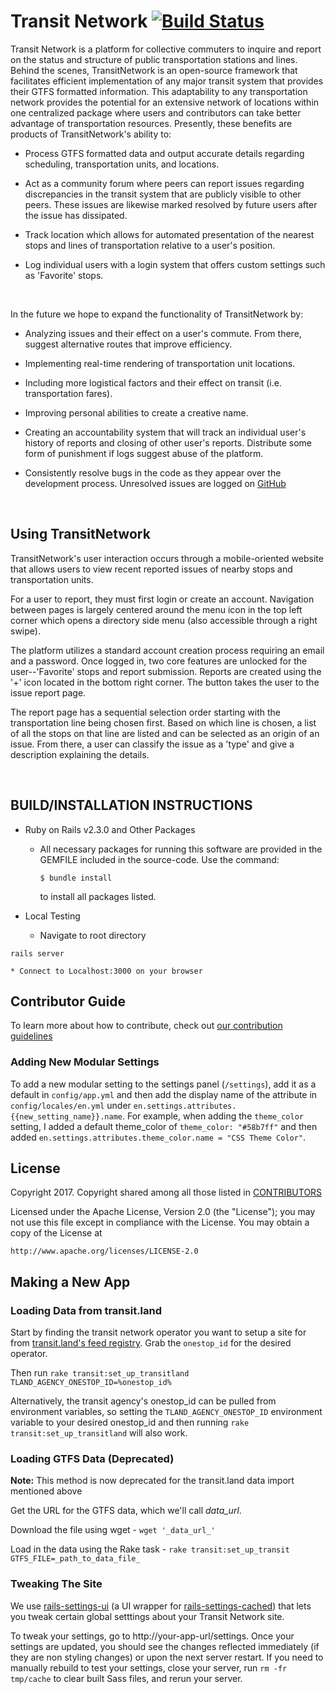 # Transit Network [![Build Status](https://travis-ci.org/TransitNetworkGroup/Transit-Network.svg?branch=master)](https://travis-ci.org/vkoves/Transit-Network)

Transit Network is a platform for collective commuters to inquire and report on the status and structure of public transportation stations and lines. Behind the scenes, TransitNetwork is an open-source framework that facilitates efficient implementation of any major transit system that provides their GTFS formatted information. This adaptability to any transportation network provides the potential for an extensive network of locations within one centralized package where users and contributors can take better advantage of transportation resources. Presently, these benefits are products of TransitNetwork's ability to:
  
  * Process GTFS formatted data and output accurate details regarding scheduling, transportation units, and locations.

  * Act as a community forum where peers can report issues regarding discrepancies in the transit system that are publicly visible to other peers. These issues are likewise marked resolved by future users after the issue has dissipated. 

  * Track location which allows for automated presentation of the nearest stops and lines of transportation relative to a user's position.

  * Log individual users with a login system that offers custom settings such as 'Favorite' stops.

<br>

In the future we hope to expand the functionality of TransitNetwork by:

  * Analyzing issues and their effect on a user's commute. From there, suggest alternative routes that improve efficiency.

  * Implementing real-time rendering of transportation unit locations.

  * Including more logistical factors and their effect on transit (i.e. transportation fares).

  * Improving personal abilities to create a creative name.

  * Creating an accountability system that will track an individual user's history of reports and closing of other user's reports. Distribute some form of punishment if logs suggest abuse of the platform.

  * Consistently resolve bugs in the code as they appear over the development process. Unresolved issues are logged on [GitHub](https://github.com/rjaltman/Transit-Network/issues)

<br>

## Using TransitNetwork
 
 TransitNetwork's user interaction occurs through a mobile-oriented website that allows users to view recent reported issues of nearby stops and transportation units. 

 [//]: # (Homescreen w/o account photo TBD)

 For a user to report, they must first login or create an account. Navigation between pages is largely centered around the menu icon in the top left corner which opens a directory side menu (also accessible through a right swipe).

 [//]: # (Insert Side Menu pic)

 The platform utilizes a standard account creation process requiring an email and a password. Once logged in, two core features are unlocked for the user--'Favorite' stops and report submission.
 Reports are created using the '+' icon located in the bottom right corner. The button takes the user to the issue report page.

 [//]: # (Insert issue report page pic)

 The report page has a sequential selection order starting with the transportation line being chosen first. Based on which line is chosen, a list of all the stops on that line are listed and can be selected as an origin of an issue. From there, a user can classify the issue as a 'type' and give a description explaining the details.

<br>
  
## BUILD/INSTALLATION INSTRUCTIONS
  * Ruby on Rails v2.3.0 and Other Packages
    * All necessary packages for running this software are provided in the GEMFILE included in the source-code. Use the command:

      ```
      $ bundle install
      ``` 
    
      to install all packages listed.
   
  * Local Testing
    * Navigate to root directory
   
   ```
   rails server
   ```
   
    * Connect to Localhost:3000 on your browser

## Contributor Guide
To learn more about how to contribute, check out [our contribution guidelines](CONTRIBUTING.md)

### Adding New Modular Settings
To add a new modular setting to the settings panel (`/settings`), add it as a default in `config/app.yml` and then add the display name of the attribute in
`config/locales/en.yml` under `en.settings.attributes.{{new_setting_name}}.name`. For example, when adding the `theme_color` setting, I added a default theme_color of `theme_color: "#58b7ff"` and then added `en.settings.attributes.theme_color.name = "CSS Theme Color"`.

## License 

Copyright 2017. Copyright shared among all those listed in [CONTRIBUTORS](CONTRIBUTORS.md)  

Licensed under the Apache License, Version 2.0 (the "License");
you may not use this file except in compliance with the License.
You may obtain a copy of the License at

    http://www.apache.org/licenses/LICENSE-2.0
    
## Making a New App

### Loading Data from transit.land

Start by finding the transit network operator you want to setup a site for from [transit.land's feed registry](https://transit.land/feed-registry/). Grab the `onestop_id` for the desired operator.

Then run `rake transit:set_up_transitland TLAND_AGENCY_ONESTOP_ID=%onestop_id%`

Alternatively, the transit agency's onestop_id can be pulled from environment variables, so setting the `TLAND_AGENCY_ONESTOP_ID` environment variable to your desired onestop_id and then running `rake transit:set_up_transitland` will also work.

### Loading GTFS Data (Deprecated)
**Note:** This method is now deprecated for the transit.land data import mentioned above

Get the URL for the GTFS data, which we'll call _data_url_.

Download the file using wget - `wget '_data_url_'`

Load in the data using the Rake task - `rake transit:set_up_transit GTFS_FILE=_path_to_data_file_`

### Tweaking The Site
We use [rails-settings-ui](https://github.com/accessd/rails-settings-ui) (a UI wrapper for [rails-settings-cached](https://github.com/huacnlee/rails-settings-cached)) that lets you tweak certain global setttings about your Transit Network site.

To tweak your settings, go to http://your-app-url/settings. Once your settings are updated, you should see the changes reflected immediately (if they are non styling changes) or upon the next server restart. If you need to manually rebuild to test your settings, close your server, run `rm -fr tmp/cache` to clear built Sass files, and rerun your server.
